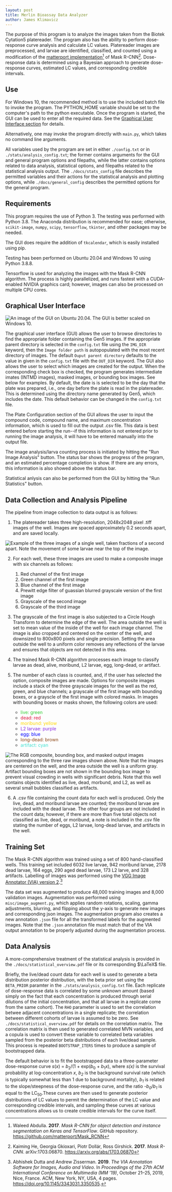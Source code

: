 ```yaml
---
layout: post
title: Merlin Bioassay Data Analyzer
author: James Klimavicz
---
```


The purpose of this program is to analyze the images taken from the Biotek Cytation5 platereader. The program also has the ability to perform dose-response curve analysis and calculate LC values. Platereader images are preprocessed, and larvae are identified, classified, and counted using a modification of the [matterport implementation](https://github.com/matterport/Mask_RCNN)[^2] of Mask R-CNN[^3]. Dose-response data is determined using a Bayesian approach to generate dose-response curves, estimated LC values, and corresponding credible intervals. 

## Use
For Windows 10, the recommended method is to use the included batch file to invoke the program. The PYTHON_HOME variable should be set to the computer's path to the python executable. Once the program is started, the GUI can be used to enter all the required data. See the [Graphical User Interface section](#gui) for details. 

Alternatively, one may invoke the program directly with `main.py`, which takes no command line arguments. 

All variables used by the program are set in either `./config.txt` or in `./stats/analysis_config.txt`; the former contains arguments for the GUI and general program options and filepaths, while the latter contains options related to data analysis, statistical options, and filepaths related to the statistical analysis output. The `./docs/stats_config` file describes the permitted variables and their actions for the statistical analysis and plotting options, while `./docs/general_config` describes the permitted options for the general program. 

## Requirements

This program requires the use of Python 3. The testing was performed with Python 3.8. The Anaconda distribution is recommended for ease; otherwise, `scikit-image`, `numpy`, `scipy`, `tensorflow`, `tkinter`, and other packages may be needed. 

The GUI does require the addition of `tkcalendar`, which is easily installed using pip. 

Testing has been performed on Ubuntu 20.04 and Windows 10 using Python 3.8.8.

Tensorflow is used for analyzing the images with the Mask R-CNN algorithm. The process is highly parallelized, and runs fastest with a CUDA-enabled NVIDIA graphics card; however, images can also be processed on multiple CPU cores. 

## <a name="gui"></a>Graphical User Interface

![An image of the GUI on Ubuntu 20.04. The GUI is better scaled on Windows 10.](./docs/img/Program.png) 

The graphical user interface (GUI) allows the user to browse directories to find the appropriate folder containing the Gen5 images. If the appropriate parent directory is selected in the `config.txt` file using the `IMG_DIR` keyword, then the `Image folder path` is autopopulated with the most recent directory of images. The default `Ouput parent directory` defaults to the value in given in the `config.txt` file with the `OUT_DIR` keyword. The GUI also allows the user to select which images are created for the output. When the corresponding check box is checked, the program generates intermediate imates (INTMD images), masked images, or bounding box images. See below for examples. By default, the date is is selected to be the day that the plate was prepared, i.e., one day before the plate is read in the platereader. This is determined using the directory name generated by Gen5, which includes the date. This default behavior can be changed in the `config.txt` file. 

The Plate Configuration section of the GUI allows the user to input the compound code, compound name, and maximum concentration information, which is used to fill out the output .csv file. This data is best entered before starting the run--if this information is not entered prior to running the image analysis, it will have to be entered manually into the output file. 

The image analysis/larva counting process is initiated by hitting the "Run Image Analysis" button. The status bar shows the progress of the program, and an estimated percentage completion is show. If there are any errors, this information is also showed above the status bar. 

Statistical anlysis can also be performed from the GUI by hitting the "Run Statistics" button. 


## Data Collection and Analysis Pipeline

The pipeline from image collection to data output is as follows:

1. The platereader takes three high-resolution, 2048x2048 pixel .tiff images of the well. Images are spaced approximately 0.2 seconds apart, and are saved locally. 

![Example of the three images of a single well, taken fractions of a second apart. Note the movement of some larvae near the top of the image.](./docs/img/initial_images.jpg) 

<!-- <figure>
  <img src="./docs/img/B2_04.jpg" width="200" />
  <img src="./docs/img/B2_05.jpg" width="200" /> 
  <img src="./docs/img/B2_06.jpg" width="200" />
  <figcaption aria-hidden="true">Example of the three images of a single well, taken fractions of a second apart. Note the movement of some larvae near the top of the image.</figcaption>
</figure> -->
2. For each well, these three images are used to make a composite image with six channels as follows:

	1. Red channel of the first image
	2. Green channel of the first image
	3. Blue channel of the first image
	4. Prewitt edge filter of guassian blurred grayscale version of the first image
	5. Grayscale of the second image
	6. Grayscale of the third image

3. The grayscale of the first image is also subjected to a Circle Hough Transform to determine the edge of the well. The area outside the well is set to mean value of the inside of the well for each image channel. The image is also cropped and centered on the center of the well, and downsized to 800x800 pixels and single precision. Setting the area outside the well to a uniform color removes any reflections of the larvae and ensures that objects are not detected in this area. 
4. The trained Mask R-CNN algorithm processes each image to classify larvae as dead, alive, moribund, L2 larvae, egg, long-dead, or artifact. 
5. The number of each class is counted, and, if the user has selected the option, composite images are made. Options for composite images include a stack of the three grayscale images for the well as the red, green, and blue channels; a grayscale of the first image with bounding boxes, or a grayscle of the first image with colored masks. In images with bounding boxes or masks shown, the following colors are used:

	- <span style="color:LimeGreen">live: green </span>
	- <span style="color:Crimson">dead: red </span>
	- <span style="color:Gold">moribund: yellow </span>
	- <span style="color:BlueViolet">L2 larvae: purple</span>
	- <span style="color:blue">egg: blue </span>
	- <span style="color:SaddleBrown">long-dead: brown </span>
	- <span style="color:Turquoise">artifact: cyan </span>


![The RGB composite, bounding box, and masked output images corresponding to the three raw images shown above. Note that the images are centered on the well, and the area outside the well is a uniform gray. Artifact bounding boxes are not shown in the bounding box image to prevent visual crowding in wells with significant debris. Note that this well contains objects identified as live, dead, morbund, and L2, as well as several small bubbles classified as artifacts.](./docs/img/processed.jpg) 

<!-- <figure>
  <img src="./docs/img/B2_comp.png" width="200" />
  <img src="./docs/img/B2_bbox.png" width="200" /> 
  <img src="./docs/img/B2_splash.png" width="200" />
  <figcaption aria-hidden="true">The RGB composite, bounding box, and masked output images corresponding to the three raw images shown above. Note that the images are centered on the well, and the area outside the well is a uniform gray. Artifact bounding boxes are not shown in the bounding box image to prevent visual crowding in wells with significant debris. Note that this well contains objects identified as live, dead, morbund, and L2, as well as several small bubbles classified as artifacts. </figcaption>
</figure> -->
6. A .csv file containing the count data for each well is produced. Only the live, dead, and moribund larvae are counted; the moribund larvae are included with the dead larvae. The other four groups are not included in the count data; however, if there are more than five total objects not classified as live, dead, or moribund, a note is included in the .csv file stating the number of eggs, L2 larvae, long-dead larvae, and artifacts in the well. 

## Training Set

The Mask R-CNN algorithm was trained using a set of 800 hand-classified wells. This training set included 6032 live larvae, 942 moribund larvae, 2178 dead larvae, 164 eggs, 290 aged dead larvae, 173 L2 larve, and 328 artifacts. Labelling of images was performed using the [VGG Image Annotator (VIA) version 2](https://www.robots.ox.ac.uk/~vgg/software/via/).[^1] 

The data set was augmented to produce 48,000 training images and 8,000 validation images. Augmentation was performed using `misc/image_augment.py`, which applies random rotations, scaling, gamma adjustments, blurring, and flipping about the y-axis to generate new images and corresponding json images. The augmentation program also creates a new annotation `.json` file for all the transformed labels for the augmented images. Note that the `.json` annotation file must match that of the VIA output annotation to be properly adjusted during the augmentation process.


## Data Analysis

A more-comprehensive treatment of the statistical analysis is provided in the `./docs/statistical_overview.pdf` file or its corresponding $\LaTeX$ file. 

Briefly, the live/dead count data for each well is used to generate a beta distribution posterior distribution, with the beta prior set using the `BETA_PRIOR` paramter in the `./stats/analysis_config.txt` file. Each replicate of dose-response data is correlated by some unknown amount (based simply on the fact that each concentration is produced through serial dilutions of the initial concentration, and that all larvae in a replicate come from the same cohort). The `RHO` parameter is used to set the correlation betwee adjacent concentrations in a single replicate; the correlation between different cohorts of larvae is assumed to be zero. See `./docs/statistical_overview.pdf` for details on the correlation matrix. The correlation matrix is then used to generated correlated MVN variables, and a copula is used to convert these variable to correlated beta variables sampled from the posterior beta distributions of each live/dead sample. This process is repeated `BOOTSTRAP_ITERS` times to produce a sample of bootstrapped data. 

The default behavior is to fit the bootstrapped data to a three-parameter dose-response curve *s*(*x*) = *b*<sub>2</sub>/(1 + exp(*b*<sub>0</sub> + *b*<sub>1</sub>*x*), where *s(x)* is the survival probability at log-concentration *x*, *b<sub>2</sub>* is the background survival rate (which is typically somewhat less than 1 due to background mortality), *b<sub>1</sub>* is related to the slope/steepness of the dose-response curve, and the ratio *-b<sub>0</sub>*/*b<sub>1</sub>* is equal to the LC<sub>50</sub>.These curves are then used to generate posterior distributions of LC values to permit the determination of the LC value and corresponding credible intervals, and sampling these curves at various concentrations allows us to create credible intervals for the curve itself. 



[^1]: Abhishek Dutta and Andrew Zisserman. **2019**. *The VIA Annotation Software for Images, Audio and Video*. In *Proceedings of the 27th ACM International Conference on Multimedia (MM ’19)*, October 21–25, 2019, Nice, France. ACM, New York, NY, USA, 4 pages. https://doi.org/10.1145/3343031.3350535.
[^2]: Waleed Abdulla. **2017**. *Mask R-CNN for object detection and instance segmentation on Keras and TensorFlow*. GitHub repository. https://github.com/matterport/Mask_RCNN
[^3]: Kaiming He, Georgia Gkioxari, Piotr Dollár, Ross Girshick. **2017**. *Mask R-CNN*. arXiv:1703.06870. https://arxiv.org/abs/1703.06870
